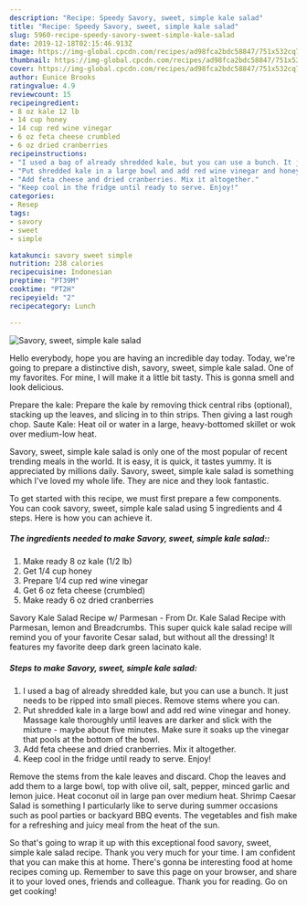 ```yaml
---
description: "Recipe: Speedy Savory, sweet, simple kale salad"
title: "Recipe: Speedy Savory, sweet, simple kale salad"
slug: 5960-recipe-speedy-savory-sweet-simple-kale-salad
date: 2019-12-18T02:15:46.913Z
image: https://img-global.cpcdn.com/recipes/ad98fca2bdc58847/751x532cq70/savory-sweet-simple-kale-salad-recipe-main-photo.jpg
thumbnail: https://img-global.cpcdn.com/recipes/ad98fca2bdc58847/751x532cq70/savory-sweet-simple-kale-salad-recipe-main-photo.jpg
cover: https://img-global.cpcdn.com/recipes/ad98fca2bdc58847/751x532cq70/savory-sweet-simple-kale-salad-recipe-main-photo.jpg
author: Eunice Brooks
ratingvalue: 4.9
reviewcount: 15
recipeingredient:
- 8 oz kale 12 lb
- 14 cup honey
- 14 cup red wine vinegar
- 6 oz feta cheese crumbled
- 6 oz dried cranberries
recipeinstructions:
- "I used a bag of already shredded kale, but you can use a bunch. It just needs to be ripped into small pieces. Remove stems where you can."
- "Put shredded kale in a large bowl and add red wine vinegar and honey. Massage kale thoroughly until leaves are darker and slick with the mixture - maybe about five minutes. Make sure it soaks up the vinegar that pools at the bottom of the bowl."
- "Add feta cheese and dried cranberries. Mix it altogether."
- "Keep cool in the fridge until ready to serve. Enjoy!"
categories:
- Resep
tags:
- savory
- sweet
- simple

katakunci: savory sweet simple
nutrition: 238 calories
recipecuisine: Indonesian
preptime: "PT39M"
cooktime: "PT2H"
recipeyield: "2"
recipecategory: Lunch

---
```



![Savory, sweet, simple kale salad](https://img-global.cpcdn.com/recipes/ad98fca2bdc58847/751x532cq70/savory-sweet-simple-kale-salad-recipe-main-photo.jpg)

Hello everybody, hope you are having an incredible day today. Today, we're going to prepare a distinctive dish, savory, sweet, simple kale salad. One of my favorites. For mine, I will make it a little bit tasty. This is gonna smell and look delicious.

Prepare the kale: Prepare the kale by removing thick central ribs (optional), stacking up the leaves, and slicing in to thin strips. Then giving a last rough chop. Saute Kale: Heat oil or water in a large, heavy-bottomed skillet or wok over medium-low heat.

Savory, sweet, simple kale salad is only one of the most popular of recent trending meals in the world. It is easy, it is quick, it tastes yummy. It is appreciated by millions daily. Savory, sweet, simple kale salad is something which I've loved my whole life. They are nice and they look fantastic.


To get started with this recipe, we must first prepare a few components. You can cook savory, sweet, simple kale salad using 5 ingredients and 4 steps. Here is how you can achieve it.

##### The ingredients needed to make Savory, sweet, simple kale salad::

1. Make ready 8 oz kale (1/2 lb)
1. Get 1/4 cup honey
1. Prepare 1/4 cup red wine vinegar
1. Get 6 oz feta cheese (crumbled)
1. Make ready 6 oz dried cranberries


Savory Kale Salad Recipe w/ Parmesan - From Dr. Kale Salad Recipe with Parmesan, lemon and Breadcrumbs. This super quick kale salad recipe will remind you of your favorite Cesar salad, but without all the dressing! It features my favorite deep dark green lacinato kale. 

##### Steps to make Savory, sweet, simple kale salad:

1. I used a bag of already shredded kale, but you can use a bunch. It just needs to be ripped into small pieces. Remove stems where you can.
1. Put shredded kale in a large bowl and add red wine vinegar and honey. Massage kale thoroughly until leaves are darker and slick with the mixture - maybe about five minutes. Make sure it soaks up the vinegar that pools at the bottom of the bowl.
1. Add feta cheese and dried cranberries. Mix it altogether.
1. Keep cool in the fridge until ready to serve. Enjoy!


Remove the stems from the kale leaves and discard. Chop the leaves and add them to a large bowl, top with olive oil, salt, pepper, minced garlic and lemon juice. Heat coconut oil in large pan over medium heat. Shrimp Caesar Salad is something I particularly like to serve during summer occasions such as pool parties or backyard BBQ events. The vegetables and fish make for a refreshing and juicy meal from the heat of the sun. 

So that's going to wrap it up with this exceptional food savory, sweet, simple kale salad recipe. Thank you very much for your time. I am confident that you can make this at home. There's gonna be interesting food at home recipes coming up. Remember to save this page on your browser, and share it to your loved ones, friends and colleague. Thank you for reading. Go on get cooking!
